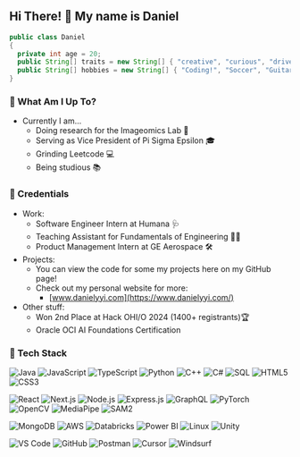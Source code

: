 ## Hi There! 👋 My name is Daniel

```java
public class Daniel
{
  private int age = 20;
  public String[] traits = new String[] { "creative", "curious", "driven", "tall" };
  public String[] hobbies = new String[] { "Coding!", "Soccer", "Guitar", "Basketball", "Cooking", "Sleeping" };
}
```

### 📍 What Am I Up To?
- Currently I am...
  - Doing research for the Imageomics Lab 🔬 
  - Serving as Vice President of Pi Sigma Epsilon 🎓
  - Grinding Leetcode 💻
  - Being studious 📚

### 💼 Credentials
- Work:
  - Software Engineer Intern at Humana 🩺
  - Teaching Assistant for Fundamentals of Engineering 👨‍🏫
  - Product Management Intern at GE Aerospace 🛠️
- Projects:
  - You can view the code for some my projects here on my GitHub page!
  - Check out my personal website for more:
    - [www.danielyyi.com](https://www.danielyyi.com/)
- Other stuff:
  - Won 2nd Place at Hack OHI/O 2024 (1400+ registrants)🏆
  - Oracle OCI AI Foundations Certification
   
### 🧰 Tech Stack
![Java](https://img.shields.io/badge/-Java-E34F26?style=for-the-badge&logo=java&logoColor=white)
![JavaScript](https://img.shields.io/badge/-JavaScript-23555f?style=for-the-badge&logo=javascript&logoColor=white)
![TypeScript](https://img.shields.io/badge/-TypeScript-3178C6?style=for-the-badge&logo=typescript&logoColor=white)
![Python](https://img.shields.io/badge/-Python-285f65?style=for-the-badge&logo=python&logoColor=white)
![C++](https://img.shields.io/badge/-C++-00599C?style=for-the-badge&logo=c%2B%2B&logoColor=white) 
![C#](https://img.shields.io/badge/-C%23-239120?style=for-the-badge&logo=c-sharp&logoColor=white)
![SQL](https://img.shields.io/badge/-SQL-003B57?style=for-the-badge&logo=postgresql&logoColor=white)
![HTML5](https://img.shields.io/badge/-HTML5-E34F26?style=for-the-badge&logo=html5&logoColor=white) 
![CSS3](https://img.shields.io/badge/-CSS3-1572B6?style=for-the-badge&logo=css3&logoColor=white) 

![React](https://img.shields.io/badge/-React-316c5e?style=for-the-badge&logo=react&logoColor=white)
![Next.js](https://img.shields.io/badge/-Next.js-000000?style=for-the-badge&logo=next.js&logoColor=white) 
![Node.js](https://img.shields.io/badge/-Node.js-3c7f5d?style=for-the-badge&logo=node.js&logoColor=white) 
![Express.js](https://img.shields.io/badge/-Express.js-000000?style=for-the-badge&logo=express&logoColor=white) 
![GraphQL](https://img.shields.io/badge/-GraphQL-52985b?style=for-the-badge&logo=graphql&logoColor=white) 
![PyTorch](https://img.shields.io/badge/-PyTorch-EE4C2C?style=for-the-badge&logo=pytorch&logoColor=white) 
![OpenCV](https://img.shields.io/badge/-OpenCV-5C3EE8?style=for-the-badge&logo=opencv&logoColor=white) 
![MediaPipe](https://img.shields.io/badge/-MediaPipe-cdd148?style=for-the-badge&logo=mediapipe&logoColor=black) 
![SAM2](https://img.shields.io/badge/-SAM2-4B9CD3?style=for-the-badge&logo=meta&logoColor=white)

![MongoDB](https://img.shields.io/badge/-MongoDB-4a935c?style=for-the-badge&logo=mongodb&logoColor=white) 
![AWS](https://img.shields.io/badge/-AWS-232F3E?style=for-the-badge&logo=amazon-aws&logoColor=white) 
![Databricks](https://img.shields.io/badge/-Databricks-FF3621?style=for-the-badge&logo=databricks&logoColor=white) 
![Power BI](https://img.shields.io/badge/-Power%20BI-F2C811?style=for-the-badge&logo=power-bi&logoColor=black) 
![Linux](https://img.shields.io/badge/-Linux-FCC624?style=for-the-badge&logo=linux&logoColor=black) 
![Unity](https://img.shields.io/badge/-Unity-555555?style=for-the-badge&logo=unity&logoColor=white) 

![VS Code](https://img.shields.io/badge/-VS%20Code-007ACC?style=for-the-badge&logo=visual-studio-code&logoColor=white)
![GitHub](https://img.shields.io/badge/-GitHub-181717?style=for-the-badge&logo=github&logoColor=white) 
![Postman](https://img.shields.io/badge/-Postman-FF6C37?style=for-the-badge&logo=postman&logoColor=white) 
![Cursor](https://img.shields.io/badge/-Cursor-0A84FF?style=for-the-badge&logo=cursor&logoColor=white) 
![Windsurf](https://img.shields.io/badge/-Windsurf-4B9CD3?style=for-the-badge&logo=wind&logoColor=white)
